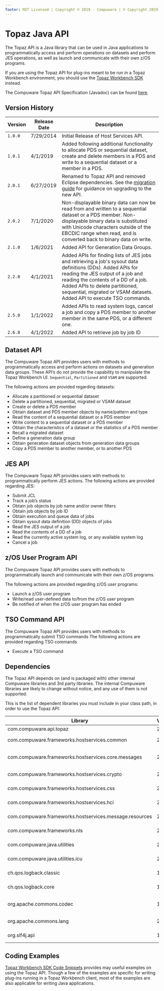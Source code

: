 ```yaml
---
footer: MIT Licensed | Copyright © 2019 - Compuware | © Copyright 2019, 2020-2021 BMC Software, Inc.
---
```


# Topaz Java API

The Topaz API is a Java library that can be used in Java applications to programmatically access and perform operations on datasets and perform JES operations, as well as launch and communicate with their own z/OS programs.

If you are using the Topaz API for plug-ins meant to be run in a Topaz Workbench environment, you should use the [Topaz Workbench SDK](topaz_workbench_sdk.md) instead.

The Compuware Topaz API Specification (Javadoc) can be found <a href="../javadoc/topaz_api/index.html" target="_blank">here</a>.

## Version History

Version | Release Date | Description
---- | -------------- | -----------
`1.0.0` | 7/29/2014 | Initial Release of Host Services API.
`1.0.1` | 4/1/2019 | Added following additional functionality to allocate PDS or sequential dataset, create and delete members in a PDS and write to a sequential dataset or a member in a PDS.
`2.0.1` | 6/27/2019 | Renamed to Topaz API and removed Eclipse dependencies.  See the [migration guide](topaz_workbench_sdk.md#migrating-from-host-services-api-to-topaz-apis) for guidance on upgrading to the new API.
`2.0.2` | 7/1/2020 | Non-displayable binary data can now be read from and written to a sequential dataset or a PDS member. Non-displayable binary data is substituted with Unicode characters outside of the EBCDIC range when read, and is converted back to binary data on write.
`2.1.0` | 1/6/2021 | Added API for Generation Data Groups.
`2.2.0` | 4/1/2021 | Added APIs for finding lists of JES jobs and retrieving a job's sysout data definitions (DDs). Added APIs for reading the JES output of a job and reading the contents of a DD of a job. Added APIs to delete partitioned, sequential, migrated or VSAM datasets. Added API to execute TSO commands.
`2.5.0` | 1/1/2022 | Added APIs to read system logs, cancel a job and copy a PDS member to another member in the same PDS, or a different one.
`2.6.0` | 4/1/2022 | Added API to retrieve job by job ID

## Dataset API

The Compuware Topaz API provides users with methods to programmatically access and perform actions on datasets and generation data groups. These API’s do not provide the capability to manipulate the Topaz Workbench UI. `Sequential`, `Partitioned` and `VSAM` are supported.

The following actions are provided regarding datasets:

* Allocate a partitioned or sequential dataset
* Delete a partitioned, sequential, migrated or VSAM dataset 
* Create or delete a PDS member
* Obtain dataset and PDS member objects by name/pattern and type
* Read the content of a sequential dataset or a PDS member
* Write content to a sequential dataset or a PDS member
* Obtain the characteristics of a dataset or the statistics of a PDS member
* Recall a migrated dataset
* Define a generation data group
* Obtain generation dataset objects from generation data groups
* Copy a PDS member to another member, or to another PDS

## JES API

The Compuware Topaz API provides users with methods to programmatically perform JES actions. The following actions are provided regarding JES:

* Submit JCL
* Track a job’s status
* Obtain job objects by job name and/or owner filters
* Obtain job objects by job ID
* Obtain execution and queue data of jobs
* Obtain sysout data definition (DD) objects of jobs
* Read the JES output of a job
* Read the contents of a DD of a job
* Read the currently active system log, or any available system log
* Cancel a job

## z/OS User Program API

The Compuware Topaz API provides users with methods to programmatically launch and communicate with their own z/OS programs.

The following actions are provided regarding z/OS user programs:

* Launch a z/OS user program
* Write/read user-defined data to/from the z/OS user program
* Be notified of when the z/OS user program has ended

## TSO Command API

The Compuware Topaz API provides users with methods to programmatically submit TSO commands The following actions are provided regarding TSO commands 

* Execute a TSO command

## Dependencies

The Topaz API depends on (and is packaged with) other internal Compuware libraries and 3rd party libraries. The internal Compuware libraries are likely to change without notice, and any use of them is not supported.

This is the list of dependent libraries you must include in your class path, in order to use the Topaz API:

Library | Version | Description
------- | ------- | -----------
com.compuware.api.topaz | 2.5.0 | The Topaz API
com.compuware.frameworks.hostservices.common | 20.9.1 | Internal Compuware library
com.compuware.frameworks.hostservices.core.messages | 20.9.1 | Internal Compuware Library
com.compuware.frameworks.hostservices.crypto | 20.9.1 | Internal Compuware library
com.compuware.frameworks.hostservices.css | 20.9.1 | Internal Compuware library
com.compuware.frameworks.hostservices.hci | 20.9.1 | Internal Compuware library
com.compuware.frameworks.hostservices.message.resources | 20.9.1 | Internal Compuware library
com.compuware.frameworks.nls | 20.9.1 | Internal Compuware library
com.compuware.java.utilities | 20.9.1 | Internal Compuware library
com.compuware.java.utilities.icu | 20.9.1 | Internal Compuware library
ch.qos.logback.classic | 1.0.7 | 3rd party logging library
ch.qos.logback.core | 1.0.7 | 3rd party logging library
org.apache.commons.codec | 1.10.0 | 3rd party encoding/decoding library
org.apache.commons.lang | 2.6.0 | 3rd party language utilities library
org.slf4j.api | 1.7.2 | 3rd party logging library

## Coding Examples

[Topaz Workbench SDK Code Snippets](topaz_workbench_api_code_snippets.md) provides may useful examples on using the Topaz API. Though a few of the examples are specific for writing plug-ins running in a Topaz Workbench client, most of the examples are also applicable for writing Java applications.
